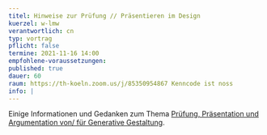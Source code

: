 ```yaml
---
titel: Hinweise zur Prüfung // Präsentieren im Design
kuerzel: w-lmw
verantwortlich: cn
typ: vortrag
pflicht: false
termine: 2021-11-16 14:00
empfohlene-voraussetzungen:
published: true
dauer: 60
raum: https://th-koeln.zoom.us/j/85350954867 Kenncode ist noss
info: |
---
```


Einige Informationen und Gedanken zum Thema [Prüfung, Präsentation und Argumentation von/ für Generative Gestaltung](../../material/generative-gestaltung-praesentieren.zip).